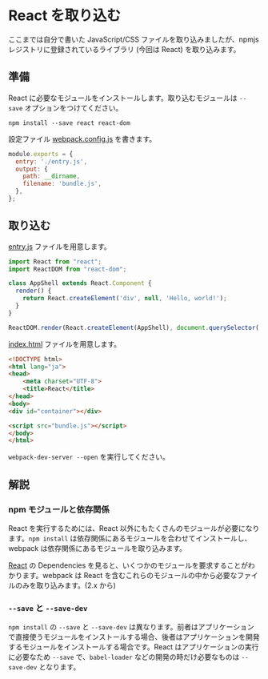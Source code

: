 # React を取り込む
ここまでは自分で書いた JavaScript/CSS ファイルを取り込みましたが、npmjs レジストリに登録されているライブラリ (今回は React) を取り込みます。


## 準備
React に必要なモジュールをインストールします。取り込むモジュールは `--save` オプションをつけてください。

```
npm install --save react react-dom
```

設定ファイル [webpack.config.js](./webpack.config.js) を書きます。

```javascript
module.exports = {
  entry: './entry.js',
  output: {
    path: __dirname,
    filename: 'bundle.js',
  },
};
```


## 取り込む
[entry.js](./entry.js) ファイルを用意します。

```javascript
import React from "react";
import ReactDOM from "react-dom";

class AppShell extends React.Component {
  render() {
    return React.createElement('div', null, 'Hello, world!');
  }
}

ReactDOM.render(React.createElement(AppShell), document.querySelector('#container'));
```

[index.html](./index.html) ファイルを用意します。

```html
<!DOCTYPE html>
<html lang="ja">
<head>
    <meta charset="UTF-8">
    <title>React</title>
</head>
<body>
<div id="container"></div>

<script src="bundle.js"></script>
</body>
</html>
```

`webpack-dev-server --open` を実行してください。


## 解説
### npm モジュールと依存関係
React を実行するためには、React 以外にもたくさんのモジュールが必要になります。`npm install` は依存関係にあるモジュールを合わせてインストールし、webpack は依存関係にあるモジュールを取り込みます。

[React](https://www.npmjs.com/package/react) の Dependencies を見ると、いくつかのモジュールを要求することがわかります。webpack は React を含むこれらのモジュールの中から必要なファイルのみを取り込みます。(2.x から)


### `--save` と `--save-dev`
`npm install` の `--save` と `--save-dev` は異なります。前者はアプリケーションで直接使うモジュールをインストールする場合、後者はアプリケーションを開発するモジュールをインストールする場合です。React はアプリケーションの実行に必要なため `--save` で、`babel-loader` などの開発の時だけ必要なものは `--save-dev` となります。